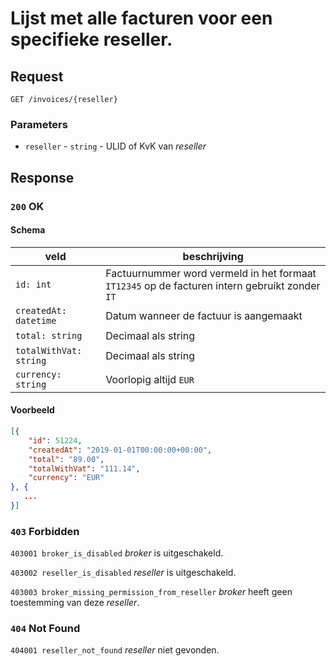 # Lijst met alle facturen voor een specifieke reseller.

## Request
```http
GET /invoices/{reseller}
```

### Parameters
* `reseller` - `string` - ULID of KvK van <dfn>reseller</dfn>

## Response
### `200` OK
#### Schema
| veld                   | beschrijving                                                                                   |
|------------------------|------------------------------------------------------------------------------------------------|
| `id: int`              | Factuurnummer word vermeld in het formaat `IT12345` op de facturen intern gebruikt zonder `IT` |
| `createdAt: datetime`  | Datum wanneer de factuur is aangemaakt                                                         |
| `total: string`        | Decimaal als string                                                                            |
| `totalWithVat: string` | Decimaal als string                                                                            |
| `currency: string`     | Voorlopig altijd `EUR`                                                                         |

#### Voorbeeld
```json
[{
    "id": 51224,
    "createdAt": "2019-01-01T00:00:00+00:00",
    "total": "89.00",
    "totalWithVat": "111.14", 
    "currency": "EUR"    
}, {
   ...
}]
```

### `403` Forbidden
`403001 broker_is_disabled`
<dfn>broker</dfn> is uitgeschakeld.

`403002 reseller_is_disabled`
<dfn>reseller</dfn> is uitgeschakeld.

`403003 broker_missing_permission_from_reseller`
<dfn>broker</dfn> heeft geen toestemming van deze <dfn>reseller</dfn>.

### `404` Not Found
`404001 reseller_not_found`
<dfn>reseller</dfn> niet gevonden.
